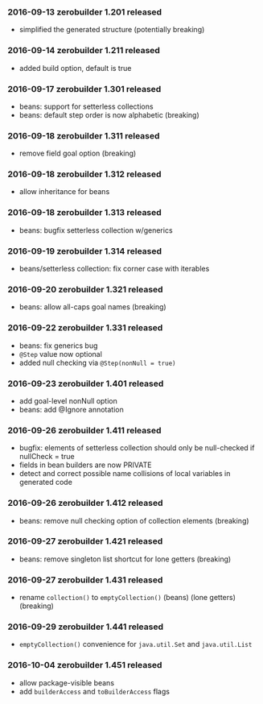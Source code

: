 ### 2016-09-13 zerobuilder 1.201 released

* simplified the generated structure (potentially breaking)

### 2016-09-14 zerobuilder 1.211 released

* added build option, default is true

### 2016-09-17 zerobuilder 1.301 released

* beans: support for setterless collections
* beans: default step order is now alphabetic (breaking) 

### 2016-09-18 zerobuilder 1.311 released

* remove field goal option (breaking)

### 2016-09-18 zerobuilder 1.312 released

* allow inheritance for beans

### 2016-09-18 zerobuilder 1.313 released

* beans: bugfix setterless collection w/generics

### 2016-09-19 zerobuilder 1.314 released

* beans/setterless collection: fix corner case with iterables

### 2016-09-20 zerobuilder 1.321 released

* beans: allow all-caps goal names (breaking)

### 2016-09-22 zerobuilder 1.331 released

* beans: fix generics bug
* `@Step` value now optional
* added null checking via `@Step(nonNull = true)`

### 2016-09-23 zerobuilder 1.401 released

* add goal-level nonNull option
* beans: add @Ignore annotation

### 2016-09-26 zerobuilder 1.411 released

* bugfix: elements of setterless collection should only be null-checked if nullCheck = true
* fields in bean builders are now PRIVATE
* detect and correct possible name collisions of local variables in generated code

### 2016-09-26 zerobuilder 1.412 released

* beans: remove null checking option of collection elements (breaking)

### 2016-09-27 zerobuilder 1.421 released

* beans: remove singleton list shortcut for lone getters (breaking)

### 2016-09-27 zerobuilder 1.431 released

* rename `collection()` to `emptyCollection()` (beans) (lone getters) (breaking)

### 2016-09-29 zerobuilder 1.441 released

* `emptyCollection()` convenience for `java.util.Set` and `java.util.List`

### 2016-10-04 zerobuilder 1.451 released

* allow package-visible beans
* add `builderAccess` and `toBuilderAccess` flags
